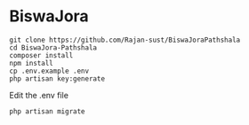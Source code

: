 # BiswaJora

```
git clone https://github.com/Rajan-sust/BiswaJoraPathshala
cd BiswaJora-Pathshala
composer install
npm install
cp .env.example .env
php artisan key:generate
```

Edit the .env file

```
php artisan migrate
```
